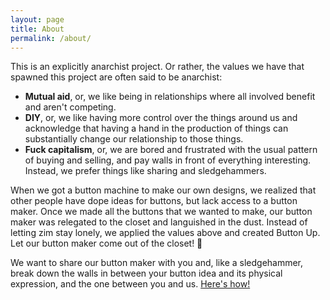 ```yaml
---
layout: page
title: About
permalink: /about/
---
```


This is an explicitly anarchist project. Or rather, the values we have that spawned this project are often said to be anarchist:

- **Mutual aid**, or, we like being in relationships where all involved benefit and aren't competing.
- **DIY**, or, we like having more control over the things around us and acknowledge that having a hand in the production of things can substantially change our relationship to those things.
- **Fuck capitalism**, or, we are bored and frustrated with the usual pattern of buying and selling, and pay walls in front of everything interesting. Instead, we prefer things like sharing and sledgehammers.


When we got a button machine to make our own designs, we realized that other people have dope ideas for buttons, but lack access to a button maker. Once we made all the buttons that we wanted to make, our button maker was relegated to the closet and languished in the dust. Instead of letting zim stay lonely, we applied the values above and created Button Up. Let our button maker come out of the closet! 🌈


We want to share our button maker with you and, like a sledgehammer, break down the walls in between your button idea and its physical expression, and the one between you and us. [Here's how!](/how)
